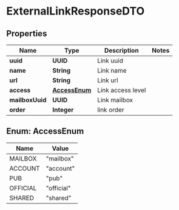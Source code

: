 

# ExternalLinkResponseDTO


## Properties

| Name | Type | Description | Notes |
|------------ | ------------- | ------------- | -------------|
|**uuid** | **UUID** | Link uuid |  |
|**name** | **String** | Link name |  |
|**url** | **String** | Link url |  |
|**access** | [**AccessEnum**](#AccessEnum) | Link access level |  |
|**mailboxUuid** | **UUID** | Link mailbox |  |
|**order** | **Integer** | link order |  |



## Enum: AccessEnum

| Name | Value |
|---- | -----|
| MAILBOX | &quot;mailbox&quot; |
| ACCOUNT | &quot;account&quot; |
| PUB | &quot;pub&quot; |
| OFFICIAL | &quot;official&quot; |
| SHARED | &quot;shared&quot; |




